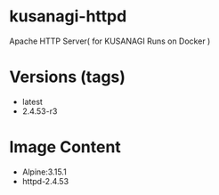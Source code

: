 # kusanagi-httpd

Apache HTTP Server( for KUSANAGI Runs on Docker )

# Versions (tags)

- latest
- 2.4.53-r3

# Image Content

- Alpine:3.15.1
- httpd-2.4.53

